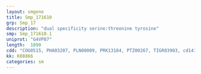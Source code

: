 ```yaml
---
layout: smgene
title: Smp_171610
grp: Smp_17
description: "dual specificity serine:threonine tyrosine"
smp: Smp_171610.1
uniprot: "G4VP87"
length:  1890
cdd: "COG0515, PHA03207, PLN00009, PRK13184, PTZ00267, TIGR03903, cd14131, cl21453, pfam00069, smart00220, smart00750"
kk: K08866
categories: sm
---
```


